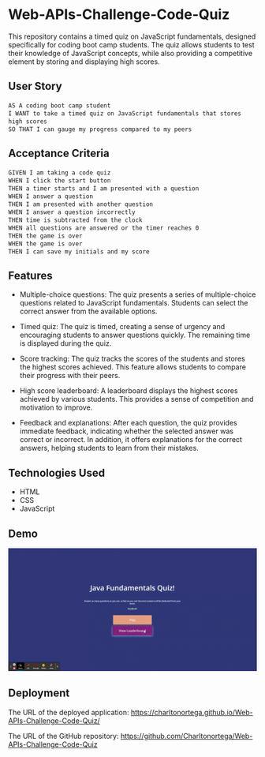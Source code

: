# Web-APIs-Challenge-Code-Quiz


This repository contains a timed quiz on JavaScript fundamentals, designed specifically for coding boot camp students. The quiz allows students to test their knowledge of JavaScript concepts, while also providing a competitive element by storing and displaying high scores.

## User Story

```
AS A coding boot camp student
I WANT to take a timed quiz on JavaScript fundamentals that stores high scores
SO THAT I can gauge my progress compared to my peers
```

## Acceptance Criteria

```
GIVEN I am taking a code quiz
WHEN I click the start button
THEN a timer starts and I am presented with a question
WHEN I answer a question
THEN I am presented with another question
WHEN I answer a question incorrectly
THEN time is subtracted from the clock
WHEN all questions are answered or the timer reaches 0
THEN the game is over
WHEN the game is over
THEN I can save my initials and my score
```
## Features

- Multiple-choice questions: The quiz presents a series of multiple-choice questions related to JavaScript fundamentals. Students can select the correct answer from the available options.

- Timed quiz: The quiz is timed, creating a sense of urgency and encouraging students to answer questions quickly. The remaining time is displayed during the quiz.

- Score tracking: The quiz tracks the scores of the students and stores the highest scores achieved. This feature allows students to compare their progress with their peers.

- High score leaderboard: A leaderboard displays the highest scores achieved by various students. This provides a sense of competition and motivation to improve.

- Feedback and explanations: After each question, the quiz provides immediate feedback, indicating whether the selected answer was correct or incorrect. In addition, it offers explanations for the correct answers, helping students to learn from their mistakes.

## Technologies Used

- HTML
- CSS
- JavaScript
  
## Demo
<!-- ![CodeQuiz Demo](./assets/images/codequiz4demo.gif)  -->
<img src="./assets/images/codequiz4demo.gif" alt="application_demo" width="fit-content">

## Deployment

The URL of the deployed application: https://charltonortega.github.io/Web-APIs-Challenge-Code-Quiz/

The URL of the GitHub repository: https://github.com/Charltonortega/Web-APIs-Challenge-Code-Quiz
